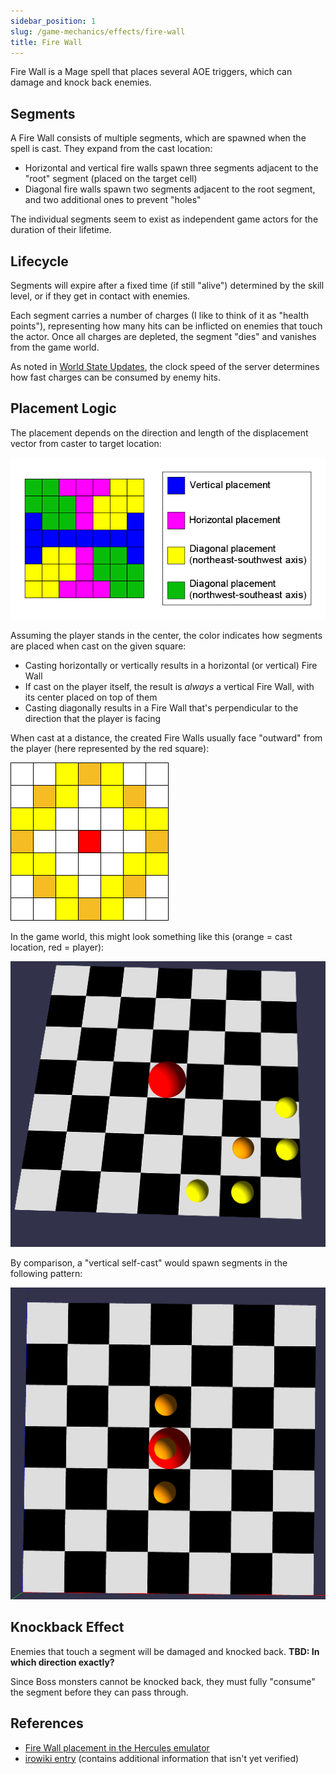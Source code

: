 ```yaml
---
sidebar_position: 1
slug: /game-mechanics/effects/fire-wall
title: Fire Wall
---
```


Fire Wall is a Mage spell that places several AOE triggers, which can damage and knock back enemies.

## Segments

A Fire Wall consists of multiple segments, which are spawned when the spell is cast. They expand from the cast location:

- Horizontal and vertical fire walls spawn three segments adjacent to the "root" segment (placed on the target cell)
- Diagonal fire walls spawn two segments adjacent to the root segment, and two additional ones to prevent "holes"

The individual segments seem to exist as independent game actors for the duration of their lifetime.

## Lifecycle

Segments will expire after a fixed time (if still "alive") determined by the skill level, or if they get in contact with enemies.

Each segment carries a number of charges (I like to think of it as "health points"), representing how many hits can be inflicted on enemies that touch the actor. Once all charges are depleted, the segment "dies" and vanishes from the game world.

As noted in [World State Updates](/game-mechanics/world-state-updates#server-tick-rate), the clock speed of the server determines how fast charges can be consumed by enemy hits.

## Placement Logic

The placement depends on the direction and length of the displacement vector from caster to target location:

![firewall-placement-diagram.png](firewall-placement-diagram.png)

Assuming the player stands in the center, the color indicates how segments are placed when cast on the given square:

- Casting horizontally or vertically results in a horizontal (or vertical) Fire Wall
- If cast on the player itself, the result is _always_ a vertical Fire Wall, with its center placed on top of them
- Casting diagonally results in a Fire Wall that's perpendicular to the direction that the player is facing

When cast at a distance, the created Fire Walls usually face "outward" from the player (here represented by the red square):

![firewall-center.png](firewall-center.png)

In the game world, this might look something like this (orange = cast location, red = player):

![firewall-diagonal.png](firewall-diagonal.png)

By comparison, a "vertical self-cast" would spawn segments in the following pattern:

![firewall-vertical-selfcast.png](firewall-vertical-selfcast.png)

## Knockback Effect

Enemies that touch a segment will be damaged and knocked back. **TBD: In which direction exactly?**

Since Boss monsters cannot be knocked back, they must fully "consume" the segment before they can pass through.

## References

- [Fire Wall placement in the Hercules emulator](https://github.com/HerculesWS/Hercules/blob/491048ac5a21a3ec3c114a1cfbdee3e6c00fa44e/src/map/skill.c#L21074-L21105)
- [irowiki entry](https://irowiki.org/wiki/Fire_Wall) (contains additional information that isn't yet verified)
